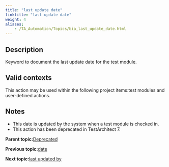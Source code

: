 ```yaml
--- 
title: "last update date"
linktitle: "last update date"
weight: 4
aliases: 
    - /TA_Automation/Topics/bia_last_update_date.html
---
```


## Description

Keyword to document the last update date for the test module.

## Valid contexts

This action may be used within the following project items:test modules and user-defined actions.

## Notes

-   This date is updated by the system when a test module is checked in.
-   This action has been deprecated in TestArchitect 7.

**Parent topic:**[Deprecated](/TA_Automation/Topics/bia_Deprecated.html)

**Previous topic:**[date](/TA_Automation/Topics/bia_date.html)

**Next topic:**[last updated by](/TA_Automation/Topics/bia_last_updated_by.html)

